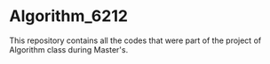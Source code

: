 # Algorithm_6212
This repository contains all the codes that were part of the project of Algorithm class during Master's. 
